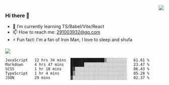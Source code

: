 <img align='right' src='https://github-readme-stats.vercel.app/api?username=niaogege&show_icons=true&theme=radical'/>

### Hi there 👋

- 🌱 I’m currently learning TS/Babel/Vite/React
- 📫 How to reach me: 291003932@qq.com
- ⚡ Fun fact:  I'm a fan of Iron Man, I love to sleep and shufa

![](https://github-readme-stats.vercel.app/api/top-langs/?username=niaogege&layout=compact)

<!--START_SECTION:waka-->
```text
JavaScript   12 hrs 34 mins  ███████████████▒░░░░░░░░░   61.61 % 
Markdown     4 hrs 47 mins   ██████░░░░░░░░░░░░░░░░░░░   23.47 % 
SCSS         1 hr 18 mins    █▓░░░░░░░░░░░░░░░░░░░░░░░   06.43 % 
TypeScript   1 hr 4 mins     █▒░░░░░░░░░░░░░░░░░░░░░░░   05.28 % 
JSON         29 mins         ▓░░░░░░░░░░░░░░░░░░░░░░░░   02.37 % 
```
<!--END_SECTION:waka-->
